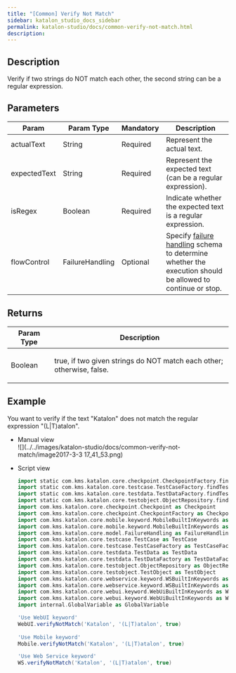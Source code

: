```yaml
---
title: "[Common] Verify Not Match" 
sidebar: katalon_studio_docs_sidebar
permalink: katalon-studio/docs/common-verify-not-match.html 
description: 
---
```

Description  
-------------

Verify if two strings do NOT match each other, the second string can be a regular expression.

Parameters  
------------

<table><thead><tr><th>Param</th><th>Param Type</th><th>Mandatory</th><th>Description</th></tr></thead><tbody><tr><td><span>actualText</span></td><td><span>String</span></td><td><span>Required</span></td><td><span>Represent the actual text.</span></td></tr><tr><td><span>expectedText</span></td><td><span>String</span></td><td><span>Required</span></td><td><span>Represent the expected text (can be a regular expression).</span></td></tr><tr><td><span>isRegex</span></td><td><span>Boolean</span></td><td><span>Required</span></td><td><span>Indicate whether the expected text is a regular expression.</span></td></tr><tr><td><span>flowControl</span></td><td><span>FailureHandling</span></td><td><span>Optional</span></td><td><span>Spec</span><span>ify </span><a href="https://docs.katalon.com/x/qAAM" rel="nofollow">failure handling</a><span> schema to determine whether the execution should be allowed to continue or stop.</span></td></tr></tbody></table>

Returns
-------

<table><thead><tr><th>Param Type</th><th>Description</th></tr></thead><tbody><tr><td><span>Boolean</span></td><td><p><span>true,&nbsp;if two given strings do NOT match each other; otherwise,&nbsp;false.</span></p></td></tr></tbody></table>

Example 
--------

You want to verify if the text "Katalon" does not match the regular expression "(L|T)atalon".

*   Manual view    
    ![](../../images/katalon-studio/docs/common-verify-not-match/image2017-3-3 17_41_53.png)
*   Script view 
    
    ```groovy
    import static com.kms.katalon.core.checkpoint.CheckpointFactory.findCheckpoint
    import static com.kms.katalon.core.testcase.TestCaseFactory.findTestCase
    import static com.kms.katalon.core.testdata.TestDataFactory.findTestData
    import static com.kms.katalon.core.testobject.ObjectRepository.findTestObject
    import com.kms.katalon.core.checkpoint.Checkpoint as Checkpoint
    import com.kms.katalon.core.checkpoint.CheckpointFactory as CheckpointFactory
    import com.kms.katalon.core.mobile.keyword.MobileBuiltInKeywords as MobileBuiltInKeywords
    import com.kms.katalon.core.mobile.keyword.MobileBuiltInKeywords as Mobile
    import com.kms.katalon.core.model.FailureHandling as FailureHandling
    import com.kms.katalon.core.testcase.TestCase as TestCase
    import com.kms.katalon.core.testcase.TestCaseFactory as TestCaseFactory
    import com.kms.katalon.core.testdata.TestData as TestData
    import com.kms.katalon.core.testdata.TestDataFactory as TestDataFactory
    import com.kms.katalon.core.testobject.ObjectRepository as ObjectRepository
    import com.kms.katalon.core.testobject.TestObject as TestObject
    import com.kms.katalon.core.webservice.keyword.WSBuiltInKeywords as WSBuiltInKeywords
    import com.kms.katalon.core.webservice.keyword.WSBuiltInKeywords as WS
    import com.kms.katalon.core.webui.keyword.WebUiBuiltInKeywords as WebUiBuiltInKeywords
    import com.kms.katalon.core.webui.keyword.WebUiBuiltInKeywords as WebUI
    import internal.GlobalVariable as GlobalVariable
    
    'Use WebUI keyword'
    WebUI.verifyNotMatch('Katalon', '(L|T)atalon', true)
     
    'Use Mobile keyword'
    Mobile.verifyNotMatch('Katalon', '(L|T)atalon', true)
    
    'Use Web Service keyword'
    WS.verifyNotMatch('Katalon', '(L|T)atalon', true)
    ```